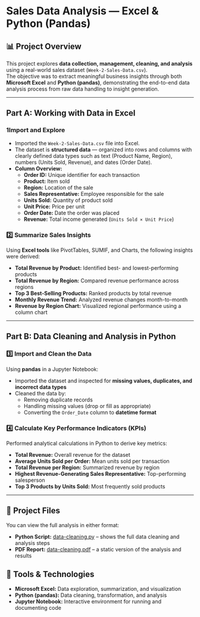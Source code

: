 #  Sales Data Analysis — Excel & Python (Pandas)

## 📊 Project Overview
This project explores **data collection, management, cleaning, and analysis** using a real-world sales dataset (`Week-2-Sales-Data.csv`).  
The objective was to extract meaningful business insights through both **Microsoft Excel** and **Python (pandas)**, demonstrating the end-to-end data analysis process from raw data handling to insight generation.

---

##  Part A: Working with Data in Excel

### 1️Import and Explore
- Imported the `Week-2-Sales-Data.csv` file into Excel.  
- The dataset is **structured data** — organized into rows and columns with clearly defined data types such as text (Product Name, Region), numbers (Units Sold, Revenue), and dates (Order Date).  
- **Column Overview:**
  - **Order ID:** Unique identifier for each transaction  
  - **Product:** Item sold  
  - **Region:** Location of the sale  
  - **Sales Representative:** Employee responsible for the sale  
  - **Units Sold:** Quantity of product sold  
  - **Unit Price:** Price per unit  
  - **Order Date:** Date the order was placed  
  - **Revenue:** Total income generated (`Units Sold × Unit Price`)  

### 2️⃣ Summarize Sales Insights
Using **Excel tools** like PivotTables, SUMIF, and Charts, the following insights were derived:  
- **Total Revenue by Product:** Identified best- and lowest-performing products  
- **Total Revenue by Region:** Compared revenue performance across regions  
- **Top 3 Best-Selling Products:** Ranked products by total revenue  
- **Monthly Revenue Trend:** Analyzed revenue changes month-to-month  
- **Revenue by Region Chart:** Visualized regional performance using a column chart  

---

##  Part B: Data Cleaning and Analysis in Python

### 3️⃣ Import and Clean the Data
Using **pandas** in a Jupyter Notebook:  
- Imported the dataset and inspected for **missing values, duplicates, and incorrect data types**  
- Cleaned the data by:
  - Removing duplicate records  
  - Handling missing values (drop or fill as appropriate)  
  - Converting the `Order_Date` column to **datetime format**  

### 4️⃣ Calculate Key Performance Indicators (KPIs)
Performed analytical calculations in Python to derive key metrics:  
-  **Total Revenue:** Overall revenue for the dataset  
-  **Average Units Sold per Order:** Mean units sold per transaction  
-  **Total Revenue per Region:** Summarized revenue by region  
-  **Highest Revenue-Generating Sales Representative:** Top-performing salesperson  
-  **Top 3 Products by Units Sold:** Most frequently sold products  

---


## 📁 Project Files

You can view the full analysis in either format:  

- **Python Script:** [data-cleaning.py](./data-cleaning.py) – shows the full data cleaning and analysis steps  
- **PDF Report:** [data-cleaning.pdf](./data-cleaning.pdf) – a static version of the analysis and results


## 🧾 Tools & Technologies
- **Microsoft Excel:** Data exploration, summarization, and visualization  
- **Python (pandas):** Data cleaning, transformation, and analysis  
- **Jupyter Notebook:** Interactive environment for running and documenting code
